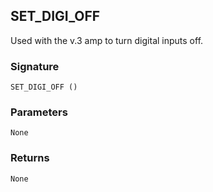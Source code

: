 ## SET\_DIGI\_OFF

Used with the v.3 amp to turn digital inputs off.


### Signature

`SET_DIGI_OFF ()`


### Parameters

`None`


### Returns

`None`


